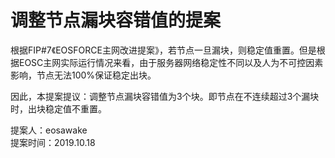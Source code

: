 # 调整节点漏块容错值的提案

根据FIP#7《EOSFORCE主网改进提案》，若节点一旦漏块，则稳定值重置。但是根据EOSC主网实际运行情况来看，由于服务器网络稳定性不同以及人为不可控因素影响，节点无法100%保证稳定出块。

因此，本提案提议：调整节点漏块容错值为3个块。即节点在不连续超过3个漏块时，出块稳定值不重置。

提案人：eosawake  
提案时间：2019.10.18
